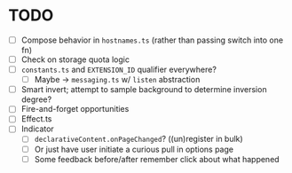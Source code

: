 # TODO
- [ ] Compose behavior in `hostnames.ts` (rather than passing switch into one fn)
- [ ] Check on storage quota logic
- [ ] `constants.ts` and `EXTENSION_ID` qualifier everywhere?
  - [ ] Maybe -> `messaging.ts` w/ `listen` abstraction
- [ ] Smart invert; attempt to sample background to determine inversion degree?
- [ ] Fire-and-forget opportunities
- [ ] Effect.ts
- [ ] Indicator
  - [ ] `declarativeContent.onPageChanged`? ((un)register in bulk)
  - [ ] Or just have user initiate a curious pull in options page
  - [ ] Some feedback before/after remember click about what happened
